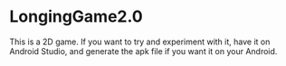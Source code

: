 # LongingGame2.0

This is a 2D game.
If you want to try and experiment with it, have it on Android Studio, and generate the apk file if you want it on your Android.
